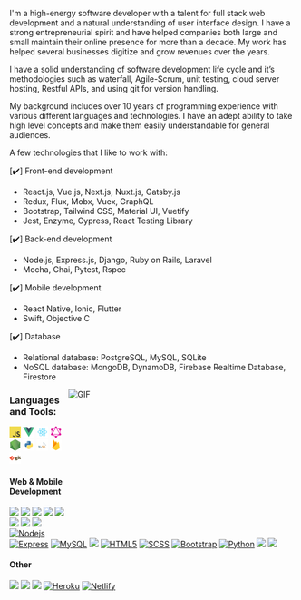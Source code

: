 I'm a high-energy software developer with a talent for full stack web development and a natural understanding of user interface design. I have a strong entrepreneurial spirit and have helped companies both large and small maintain their online presence for more than a decade.  My work has helped several businesses digitize and grow revenues over the years.

I have a solid understanding of software development life cycle and it’s methodologies such as waterfall, Agile-Scrum, unit testing, cloud server hosting, Restful APIs, and using git for version handling. 

My background includes over 10 years of programming experience with various different languages and technologies. I have an adept ability to take high level concepts and make them easily understandable for general audiences.

A few technologies that I like to work with:

[:heavy_check_mark:] Front-end development
 - React.js, Vue.js, Next.js, Nuxt.js, Gatsby.js
 - Redux, Flux, Mobx, Vuex, GraphQL
 - Bootstrap, Tailwind CSS, Material UI, Vuetify
 - Jest, Enzyme, Cypress, React Testing Library

[:heavy_check_mark:] Back-end development
 - Node.js, Express.js, Django, Ruby on Rails, Laravel
 - Mocha, Chai, Pytest, Rspec

[:heavy_check_mark:] Mobile development
 - React Native, Ionic, Flutter
 - Swift, Objective C

[:heavy_check_mark:] Database
 - Relational database: PostgreSQL, MySQL, SQLite
 - NoSQL database: MongoDB, DynamoDB, Firebase Realtime Database, Firestore

<img align="right" alt="GIF" src="https://github.com/abhisheknaiidu/abhisheknaiidu/blob/master/code.gif?raw=true" width="400" height="256" />

### Languages and Tools:

<code><img height="20" src="https://raw.githubusercontent.com/github/explore/80688e429a7d4ef2fca1e82350fe8e3517d3494d/topics/javascript/javascript.png"></code>
<code><img height="20" src="https://raw.githubusercontent.com/github/explore/80688e429a7d4ef2fca1e82350fe8e3517d3494d/topics/vue/vue.png"></code>
<code><img height="20" src="https://raw.githubusercontent.com/github/explore/80688e429a7d4ef2fca1e82350fe8e3517d3494d/topics/react/react.png"></code>
<code><img height="20" src="https://raw.githubusercontent.com/github/explore/5c058a388828bb5fde0bcafd4bc867b5bb3f26f3/topics/graphql/graphql.png"></code>
<code><img height="20" src="https://raw.githubusercontent.com/github/explore/80688e429a7d4ef2fca1e82350fe8e3517d3494d/topics/nodejs/nodejs.png"></code>
<code><img height="20" src="https://raw.githubusercontent.com/github/explore/80688e429a7d4ef2fca1e82350fe8e3517d3494d/topics/python/python.png"></code>
<code><img height="20" src="https://raw.githubusercontent.com/github/explore/80688e429a7d4ef2fca1e82350fe8e3517d3494d/topics/mysql/mysql.png"></code>
<code><img height="20" src="https://raw.githubusercontent.com/github/explore/80688e429a7d4ef2fca1e82350fe8e3517d3494d/topics/firebase/firebase.png"></code>
<code><img height="20" src="https://raw.githubusercontent.com/github/explore/80688e429a7d4ef2fca1e82350fe8e3517d3494d/topics/git/git.png"></code>

#### Web & Mobile Development

![](https://img.shields.io/badge/Framework-React-informational?style=flat&logo=react&logoColor=white&color=3bac3a)
![](https://img.shields.io/badge/Framework-Vue-informational?style=flat&logo=vue.js&logoColor=white&color=3bac3a)
![](https://img.shields.io/badge/Framework-Angular-informational?style=flat&logo=angular&logoColor=white&color=3bac3a)
![](https://img.shields.io/badge/Framework-Electron-informational?style=flat&logo=electron&logoColor=white&color=3bac3a)
![](https://img.shields.io/badge/Framework-React_Native-informational?style=flat&logo=react&logoColor=white&color=3bac3a)
![](https://img.shields.io/badge/Framework-Ionic-informational?style=flat&logo=ionic&logoColor=white&color=3bac3a)
![](https://img.shields.io/badge/Language-JavaScript-informational?style=flat&logo=javascript&logoColor=white&color=3bac3a)
![](https://img.shields.io/badge/Language-TypeScript-informational?style=flat&logo=typescript&logoColor=white&color=3bac3a)
[![Nodejs](https://img.shields.io/badge/-Nodejs-black?style=flat-square&logo=Node.js)](https://nodejs.dev/)
[![Express](https://img.shields.io/badge/-Express-blue?style=flat-square&logo=express)](https://expressjs.com/)
[![MySQL](https://img.shields.io/badge/-MySql-important?style=flat-square&logo=mysql)](https://www.mysql.com/)
![](https://img.shields.io/badge/Code-PostgreSQL-informational?style=flat&logo=PostgreSQL&color=336791)
[![HTML5](https://img.shields.io/badge/-HTML5-E34F26?style=flat-square&logo=html5&logoColor=white)](https://html.spec.whatwg.org/)
[![SCSS](https://img.shields.io/badge/-Sass-CF649A?style=flat-square&logo=sass&logoColor=white)](https://sass-lang.com/)
[![Bootstrap](https://img.shields.io/badge/-Bootstrap-563D7C?style=flat-square&logo=bootstrap&logoColor=white)](https://getbootstrap.com/)
[![Python](https://img.shields.io/badge/-Python-3776AB?style=flat-square&logo=python&logoColor=white)](https://www.python.org/)
![](https://img.shields.io/badge/Code-Ruby-informational?style=flat&logo=Ruby&color=CC342D)
![](https://img.shields.io/badge/Code-Ruby_on_Rails-informational?style=flat&logo=Ruby-On-Rails&color=CC0000)

#### Other

![](https://img.shields.io/badge/CI/CD-Github_Action-informational?style=flat&logo=github&logoColor=white&color=3bac3a)
![](https://img.shields.io/badge/CI/CD-Jenkins-informational?style=flat&logo=jenkins&logoColor=white&color=3bac3a)
![](https://img.shields.io/badge/CI/CD-Circle_CI-informational?style=flat&logo=circleci&logoColor=white&color=3bac3a)
[![Heroku](https://img.shields.io/badge/-Heroku-blueviolet?style=flat-square&logo=heroku)](https://dashboard.heroku.com/login)
[![Netlify](https://img.shields.io/badge/-Netlify-critical?style=flat-square&logo=netlify)](https://www.netlify.com/)
